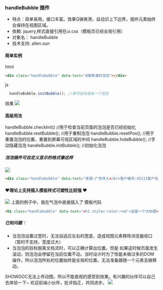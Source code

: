 ### handleBubble 插件

    
- 特点：简单易用，接口丰富。效果Q弹爽滑，自动识上下边界，插件元素始终会保持在视图区域。
- 依赖: jquery,样式直接引用在ui.css（模板页已经全局引用）
- 对象名： handleBubble
- 技术支持: allen.sun

#### 简单实例
html
```html
<div class="handlebubble" data-text="Q弹爽滑的泡泡"></div>
```

js
```javascript
  handleBubble.initBubble(); //即可自动渲染一个泡泡
```
效果
![](http://192.168.30.10:8888/Public/Uploads/2019-10-16/5da6c83770e3a.png)
#### 高级用法
handleBubble.checkInit() //用于检查当前页面的泡泡是否已经初始化
handleBubble.restBubble(); //用于重制泡泡
handleBubble.resetPos(); //用于重置泡泡的位置，重置到屏幕可视区域的中间
handleBubble.hideBubble(); //手动隐藏泡泡
handleBubble.initBubble(); //初始化泡泡

##### 泡泡插件可自定义显示的格式像这样
![](http://192.168.30.10:8888/Public/Uploads/2019-10-16/5da6ca61cf93c.png)
```html
<div class="handlebubble" data-text="来源:广告呼入</br>客户编号:45111客户名称：四川XXXX设计有限公司"></div>
```
#### &hearts;理论上支持插入模板样式可塑性比较强 &hearts;
![](http://192.168.30.10:8888/Public/Uploads/2019-10-16/5da6cc885ca26.png)
上面的例子中，我在气泡中直接插入了 模板代码
```html
<h1 class="handlebubble" data-text="<h1 style='color:red'>这是一个大标题</h1></br><div style='width:100px;height:100px;background:green'></div>">duang~一下就出来了 </h1>
```
##### 已知问题：
- 当泡泡设置过宽时，无法自适应左右的宽度，造成视图元素移除浏览器视口（暂时不支持，宽度过大）
- 当泡泡的目标脱离文档流时，可以正确计算出位置。但是 如果这时候页面发生滚动，则泡泡会停留在当前位置不动。当时设计时为了性能未做过多的DOM操作，所以泡泡所处的位置始终是全局的位置。无法准备跟随一个元素去做移动。


SHOWDOC无法上传动图，所以不能直观的感受到效果。有兴趣的伙伴可以自己去体验一下~
欢迎前端小伙伴，批评指正，共同进步。
![](http://192.168.30.10:8888/Public/Uploads/2019-10-16/5da6ce3e7533f.jpg)
